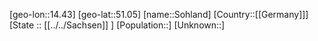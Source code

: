 ﻿---
location: [51.05,14.43]
mapzoom: [7,12] 
mapmarker: city 
type: City
tags:
- geo/City


SpocWebEntityId: 34343
isDeleted: false
confidential: public

---
[geo-lon::14.43]
[geo-lat::51.05]
[name::Sohland]
[Country::[[Germany]]]
[State :: [[../../Sachsen]] ]
[Population::]
[Unknown::]

